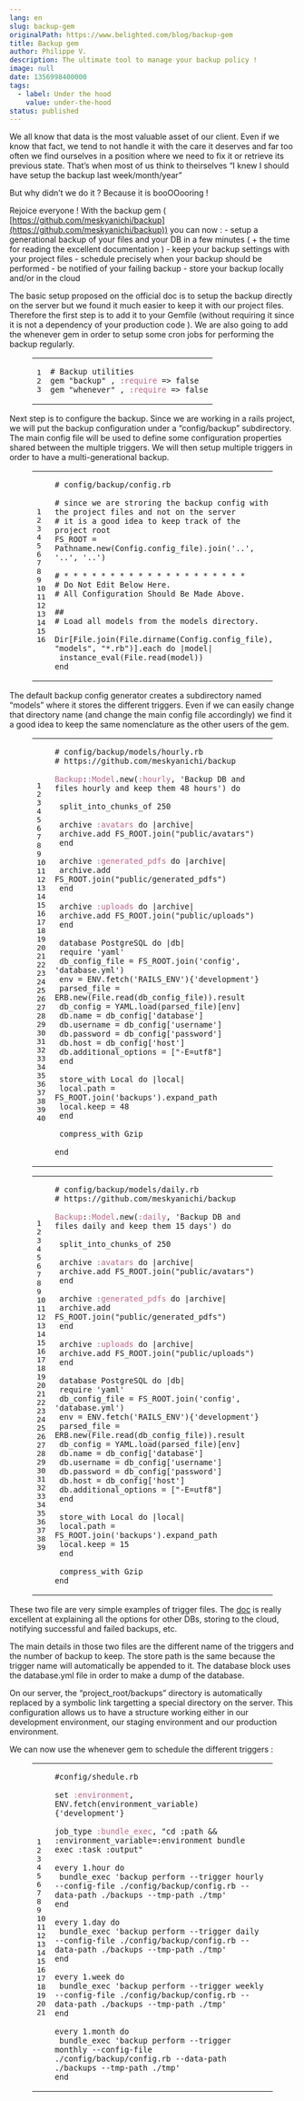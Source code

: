 ```yaml
---
lang: en
slug: backup-gem
originalPath: https://www.belighted.com/blog/backup-gem
title: Backup gem
author: Philippe V.
description: The ultimate tool to manage your backup policy !
image: null
date: 1356998400000
tags:
  - label: Under the hood
    value: under-the-hood
status: published
---
```

We all know that data is the most valuable asset of our client. Even if we know that fact, we tend to not handle it with the care it deserves and far too often we find ourselves in a position where we need to fix it or retrieve its previous state. That’s when most of us think to theirselves “I knew I should have setup the backup last week/month/year”

But why didn’t we do it ? Because it is booOOooring !

Rejoice everyone ! With the backup gem ( [https://github.com/meskyanichi/backup](https://github.com/meskyanichi/backup)) you can now : - setup a generational backup of your files and your DB in a few minutes ( + the time for reading the excellent documentation ) - keep your backup settings with your project files - schedule precisely when your backup should be performed - be notified of your failing backup - store your backup locally and/or in the cloud

The basic setup proposed on the official doc is to setup the backup directly on the server but we found it much easier to keep it with our project files. Therefore the first step is to add it to your Gemfile (without requiring it since it is not a dependency of your production code ). We are also going to add the whenever gem in order to setup some cron jobs for performing the backup regularly.

<figure class="code"><div class="highlight"><table><tbody><tr><td class="gutter"><pre class="line-numbers"><span class="line-number">1</span>
<span class="line-number">2</span>
<span class="line-number">3</span>
</pre></td><td class="code"><pre><code class="ruby"><span class="line"><span class="c1"><span class="comment"># Backup utilities</span></span>
</span><span class="line"><span class="n">gem</span> <span class="s2"><span class="string">"backup"</span></span> <span class="p">,</span> <span class="ss"><span class="symbol">:require</span></span> <span class="o">=&gt;</span> <span class="kp"><span class="keyword">false</span></span>
</span><span class="line"><span class="n">gem</span> <span class="s2"><span class="string">"whenever"</span></span> <span class="p">,</span> <span class="ss"><span class="symbol">:require</span></span> <span class="o">=&gt;</span> <span class="kp"><span class="keyword">false</span></span>
</span></code></pre></td></tr></tbody></table></div></figure>

Next step is to configure the backup. Since we are working in a rails project, we will put the backup configuration under a “config/backup” subdirectory. The main config file will be used to define some configuration properties shared between the multiple triggers. We will then setup multiple triggers in order to have a multi-generational backup.

<figure class="code"><div class="highlight"><table><tbody><tr><td class="gutter"><pre class="line-numbers"><span class="line-number">1</span>
<span class="line-number">2</span>
<span class="line-number">3</span>
<span class="line-number">4</span>
<span class="line-number">5</span>
<span class="line-number">6</span>
<span class="line-number">7</span>
<span class="line-number">8</span>
<span class="line-number">9</span>
<span class="line-number">10</span>
<span class="line-number">11</span>
<span class="line-number">12</span>
<span class="line-number">13</span>
<span class="line-number">14</span>
<span class="line-number">15</span>
<span class="line-number">16</span>
</pre></td><td class="code"><pre><code class="ruby"><span class="line"><span class="c1"><span class="comment"># config/backup/config.rb</span></span>
</span><span class="line">
</span><span class="line"><span class="c1"><span class="comment"># since we are stroring the backup config with the project files and not on the server</span></span>
</span><span class="line"><span class="c1"><span class="comment"># it is a good idea to keep track of the project root</span></span>
</span><span class="line"><span class="no"><span class="constant">FS_ROOT</span></span> <span class="o">=</span> <span class="no"><span class="constant">Pathname</span></span><span class="o">.</span><span class="n">new</span><span class="p">(</span><span class="no"><span class="constant">Config</span></span><span class="o">.</span><span class="n">config_file</span><span class="p">)</span><span class="o">.</span><span class="n">join</span><span class="p">(</span><span class="s1"><span class="string">'..'</span></span><span class="p">,</span> <span class="s1"><span class="string">'..'</span></span><span class="p">,</span> <span class="s1"><span class="string">'..'</span></span><span class="p">)</span>
</span><span class="line">
</span><span class="line"><span class="c1"><span class="comment"># * * * * * * * * * * * * * * * * * * * *</span></span>
</span><span class="line"><span class="c1"><span class="comment"># Do Not Edit Below Here.</span></span>
</span><span class="line"><span class="c1"><span class="comment"># All Configuration Should Be Made Above.</span></span>
</span><span class="line">
</span><span class="line"><span class="c1"><span class="comment">##</span></span>
</span><span class="line"><span class="c1"><span class="comment"># Load all models from the models directory.</span></span>
</span><span class="line">
</span><span class="line"><span class="no"><span class="constant">Dir</span></span><span class="o">[</span><span class="no"><span class="constant">File</span></span><span class="o">.</span><span class="n">join</span><span class="p">(</span><span class="no"><span class="constant">File</span></span><span class="o">.</span><span class="n">dirname</span><span class="p">(</span><span class="no"><span class="constant">Config</span></span><span class="o">.</span><span class="n">config_file</span><span class="p">),</span> <span class="s2"><span class="string">"models"</span></span><span class="p">,</span> <span class="s2"><span class="string">"*.rb"</span></span><span class="p">)</span><span class="o">].</span><span class="n">each</span> <span class="k"><span class="keyword">do</span></span> <span class="o">|</span><span class="n">model</span><span class="o">|</span>
</span><span class="line"> <span class="nb">instance_eval</span><span class="p">(</span><span class="no"><span class="constant">File</span></span><span class="o">.</span><span class="n">read</span><span class="p">(</span><span class="n">model</span><span class="p">))</span>
</span><span class="line"><span class="k"><span class="keyword">end</span></span>
</span></code></pre></td></tr></tbody></table></div></figure>

The default backup config generator creates a subdirectory named “models” where it stores the different triggers. Even if we can easily change that directory name (and change the main config file accordingly) we find it a good idea to keep the same nomenclature as the other users of the gem.

<figure class="code"><div class="highlight"><table><tbody><tr><td class="gutter"><pre class="line-numbers"><span class="line-number">1</span>
<span class="line-number">2</span>
<span class="line-number">3</span>
<span class="line-number">4</span>
<span class="line-number">5</span>
<span class="line-number">6</span>
<span class="line-number">7</span>
<span class="line-number">8</span>
<span class="line-number">9</span>
<span class="line-number">10</span>
<span class="line-number">11</span>
<span class="line-number">12</span>
<span class="line-number">13</span>
<span class="line-number">14</span>
<span class="line-number">15</span>
<span class="line-number">16</span>
<span class="line-number">17</span>
<span class="line-number">18</span>
<span class="line-number">19</span>
<span class="line-number">20</span>
<span class="line-number">21</span>
<span class="line-number">22</span>
<span class="line-number">23</span>
<span class="line-number">24</span>
<span class="line-number">25</span>
<span class="line-number">26</span>
<span class="line-number">27</span>
<span class="line-number">28</span>
<span class="line-number">29</span>
<span class="line-number">30</span>
<span class="line-number">31</span>
<span class="line-number">32</span>
<span class="line-number">33</span>
<span class="line-number">34</span>
<span class="line-number">35</span>
<span class="line-number">36</span>
<span class="line-number">37</span>
<span class="line-number">38</span>
<span class="line-number">39</span>
<span class="line-number">40</span>
</pre></td><td class="code"><pre><code class="ruby"><span class="line"><span class="c1"><span class="comment"># config/backup/models/hourly.rb</span></span>
</span><span class="line"><span class="c1"><span class="comment"># https://github.com/meskyanichi/backup</span></span>
</span><span class="line">
</span><span class="line"><span class="ss"><span class="constant">Backup</span></span><span class="constant"><span class="p">:</span><span class="ss">:Model</span></span><span class="ss"></span><span class="o">.</span><span class="n">new</span><span class="p">(</span><span class="ss"><span class="symbol">:hourly</span></span><span class="p">,</span> <span class="s1"><span class="string">'Backup DB and files hourly and keep them 48 hours'</span></span><span class="p">)</span> <span class="k"><span class="keyword">do</span></span>
</span><span class="line">
</span><span class="line"> <span class="n">split_into_chunks_of</span> <span class="mi"><span class="number">250</span></span>
</span><span class="line">
</span><span class="line"> <span class="n">archive</span> <span class="ss"><span class="symbol">:avatars</span></span> <span class="k"><span class="keyword">do</span></span> <span class="o">|</span><span class="n">archive</span><span class="o">|</span>
</span><span class="line"> <span class="n">archive</span><span class="o">.</span><span class="n">add</span> <span class="no"><span class="constant">FS_ROOT</span></span><span class="o">.</span><span class="n">join</span><span class="p">(</span><span class="s2"><span class="string">"public/avatars"</span></span><span class="p">)</span>
</span><span class="line"> <span class="k"><span class="keyword">end</span></span>
</span><span class="line">
</span><span class="line"> <span class="n">archive</span> <span class="ss"><span class="symbol">:generated_pdfs</span></span> <span class="k"><span class="keyword">do</span></span> <span class="o">|</span><span class="n">archive</span><span class="o">|</span>
</span><span class="line"> <span class="n">archive</span><span class="o">.</span><span class="n">add</span> <span class="no"><span class="constant">FS_ROOT</span></span><span class="o">.</span><span class="n">join</span><span class="p">(</span><span class="s2"><span class="string">"public/generated_pdfs"</span></span><span class="p">)</span>
</span><span class="line"> <span class="k"><span class="keyword">end</span></span>
</span><span class="line">
</span><span class="line"> <span class="n">archive</span> <span class="ss"><span class="symbol">:uploads</span></span> <span class="k"><span class="keyword">do</span></span> <span class="o">|</span><span class="n">archive</span><span class="o">|</span>
</span><span class="line"> <span class="n">archive</span><span class="o">.</span><span class="n">add</span> <span class="no"><span class="constant">FS_ROOT</span></span><span class="o">.</span><span class="n">join</span><span class="p">(</span><span class="s2"><span class="string">"public/uploads"</span></span><span class="p">)</span>
</span><span class="line"> <span class="k"><span class="keyword">end</span></span>
</span><span class="line">
</span><span class="line"> <span class="n">database</span> <span class="no"><span class="constant">PostgreSQL</span></span> <span class="k"><span class="keyword">do</span></span> <span class="o">|</span><span class="n">db</span><span class="o">|</span>
</span><span class="line"> <span class="nb"><span class="keyword">require</span></span> <span class="s1"><span class="string">'yaml'</span></span>
</span><span class="line"> <span class="n">db_config_file</span> <span class="o">=</span> <span class="no"><span class="constant">FS_ROOT</span></span><span class="o">.</span><span class="n">join</span><span class="p">(</span><span class="s1"><span class="string">'config'</span></span><span class="p">,</span> <span class="s1"><span class="string">'database.yml'</span></span><span class="p">)</span>
</span><span class="line"> <span class="n">env</span> <span class="o">=</span> <span class="no"><span class="constant">ENV</span></span><span class="o">.</span><span class="n">fetch</span><span class="p">(</span><span class="s1"><span class="string">'RAILS_ENV'</span></span><span class="p">){</span><span class="s1"><span class="string">'development'</span></span><span class="p">}</span>
</span><span class="line"> <span class="n">parsed_file</span> <span class="o">=</span> <span class="no"><span class="constant">ERB</span></span><span class="o">.</span><span class="n">new</span><span class="p">(</span><span class="no"><span class="constant">File</span></span><span class="o">.</span><span class="n">read</span><span class="p">(</span><span class="n">db_config_file</span><span class="p">))</span><span class="o">.</span><span class="n">result</span>
</span><span class="line"> <span class="n">db_config</span> <span class="o">=</span> <span class="no"><span class="constant">YAML</span></span><span class="o">.</span><span class="n">load</span><span class="p">(</span><span class="n">parsed_file</span><span class="p">)</span><span class="o">[</span><span class="n">env</span><span class="o">]</span>
</span><span class="line"> <span class="n">db</span><span class="o">.</span><span class="n">name</span> <span class="o">=</span> <span class="n">db_config</span><span class="o">[</span><span class="s1"><span class="string">'database'</span></span><span class="o">]</span>
</span><span class="line"> <span class="n">db</span><span class="o">.</span><span class="n">username</span> <span class="o">=</span> <span class="n">db_config</span><span class="o">[</span><span class="s1"><span class="string">'username'</span></span><span class="o">]</span>
</span><span class="line"> <span class="n">db</span><span class="o">.</span><span class="n">password</span> <span class="o">=</span> <span class="n">db_config</span><span class="o">[</span><span class="s1"><span class="string">'password'</span></span><span class="o">]</span>
</span><span class="line"> <span class="n">db</span><span class="o">.</span><span class="n">host</span> <span class="o">=</span> <span class="n">db_config</span><span class="o">[</span><span class="s1"><span class="string">'host'</span></span><span class="o">]</span>
</span><span class="line"> <span class="n">db</span><span class="o">.</span><span class="n">additional_options</span> <span class="o">=</span> <span class="o">[</span><span class="s2"><span class="string">"-E=utf8"</span></span><span class="o">]</span>
</span><span class="line"> <span class="k"><span class="keyword">end</span></span>
</span><span class="line">
</span><span class="line"> <span class="n">store_with</span> <span class="no"><span class="constant">Local</span></span> <span class="k"><span class="keyword">do</span></span> <span class="o">|</span><span class="n">local</span><span class="o">|</span>
</span><span class="line"> <span class="n">local</span><span class="o">.</span><span class="n">path</span> <span class="o">=</span> <span class="no"><span class="constant">FS_ROOT</span></span><span class="o">.</span><span class="n">join</span><span class="p">(</span><span class="s1"><span class="string">'backups'</span></span><span class="p">)</span><span class="o">.</span><span class="n">expand_path</span>
</span><span class="line"> <span class="n">local</span><span class="o">.</span><span class="n">keep</span> <span class="o">=</span> <span class="mi"><span class="number">48</span></span>
</span><span class="line"> <span class="k"><span class="keyword">end</span></span>
</span><span class="line">
</span><span class="line"> <span class="n">compress_with</span> <span class="no"><span class="constant">Gzip</span></span>
</span><span class="line">
</span><span class="line"><span class="k"><span class="keyword">end</span></span>
</span></code></pre></td></tr></tbody></table></div></figure>

<figure class="code"><div class="highlight"><table><tbody><tr><td class="gutter"><pre class="line-numbers"><span class="line-number">1</span>
<span class="line-number">2</span>
<span class="line-number">3</span>
<span class="line-number">4</span>
<span class="line-number">5</span>
<span class="line-number">6</span>
<span class="line-number">7</span>
<span class="line-number">8</span>
<span class="line-number">9</span>
<span class="line-number">10</span>
<span class="line-number">11</span>
<span class="line-number">12</span>
<span class="line-number">13</span>
<span class="line-number">14</span>
<span class="line-number">15</span>
<span class="line-number">16</span>
<span class="line-number">17</span>
<span class="line-number">18</span>
<span class="line-number">19</span>
<span class="line-number">20</span>
<span class="line-number">21</span>
<span class="line-number">22</span>
<span class="line-number">23</span>
<span class="line-number">24</span>
<span class="line-number">25</span>
<span class="line-number">26</span>
<span class="line-number">27</span>
<span class="line-number">28</span>
<span class="line-number">29</span>
<span class="line-number">30</span>
<span class="line-number">31</span>
<span class="line-number">32</span>
<span class="line-number">33</span>
<span class="line-number">34</span>
<span class="line-number">35</span>
<span class="line-number">36</span>
<span class="line-number">37</span>
<span class="line-number">38</span>
<span class="line-number">39</span>
</pre></td><td class="code"><pre><code class="ruby"><span class="line"><span class="c1"><span class="comment"># config/backup/models/daily.rb</span></span>
</span><span class="line"><span class="c1"><span class="comment"># https://github.com/meskyanichi/backup</span></span>
</span><span class="line">
</span><span class="line"><span class="ss"><span class="constant">Backup</span></span><span class="constant"><span class="p">:</span><span class="ss">:Model</span></span><span class="ss"></span><span class="o">.</span><span class="n">new</span><span class="p">(</span><span class="ss"><span class="symbol">:daily</span></span><span class="p">,</span> <span class="s1"><span class="string">'Backup DB and files daily and keep them 15 days'</span></span><span class="p">)</span> <span class="k"><span class="keyword">do</span></span>
</span><span class="line">
</span><span class="line"> <span class="n">split_into_chunks_of</span> <span class="mi"><span class="number">250</span></span>
</span><span class="line">
</span><span class="line"> <span class="n">archive</span> <span class="ss"><span class="symbol">:avatars</span></span> <span class="k"><span class="keyword">do</span></span> <span class="o">|</span><span class="n">archive</span><span class="o">|</span>
</span><span class="line"> <span class="n">archive</span><span class="o">.</span><span class="n">add</span> <span class="no"><span class="constant">FS_ROOT</span></span><span class="o">.</span><span class="n">join</span><span class="p">(</span><span class="s2"><span class="string">"public/avatars"</span></span><span class="p">)</span>
</span><span class="line"> <span class="k"><span class="keyword">end</span></span>
</span><span class="line">
</span><span class="line"> <span class="n">archive</span> <span class="ss"><span class="symbol">:generated_pdfs</span></span> <span class="k"><span class="keyword">do</span></span> <span class="o">|</span><span class="n">archive</span><span class="o">|</span>
</span><span class="line"> <span class="n">archive</span><span class="o">.</span><span class="n">add</span> <span class="no"><span class="constant">FS_ROOT</span></span><span class="o">.</span><span class="n">join</span><span class="p">(</span><span class="s2"><span class="string">"public/generated_pdfs"</span></span><span class="p">)</span>
</span><span class="line"> <span class="k"><span class="keyword">end</span></span>
</span><span class="line">
</span><span class="line"> <span class="n">archive</span> <span class="ss"><span class="symbol">:uploads</span></span> <span class="k"><span class="keyword">do</span></span> <span class="o">|</span><span class="n">archive</span><span class="o">|</span>
</span><span class="line"> <span class="n">archive</span><span class="o">.</span><span class="n">add</span> <span class="no"><span class="constant">FS_ROOT</span></span><span class="o">.</span><span class="n">join</span><span class="p">(</span><span class="s2"><span class="string">"public/uploads"</span></span><span class="p">)</span>
</span><span class="line"> <span class="k"><span class="keyword">end</span></span>
</span><span class="line">
</span><span class="line"> <span class="n">database</span> <span class="no"><span class="constant">PostgreSQL</span></span> <span class="k"><span class="keyword">do</span></span> <span class="o">|</span><span class="n">db</span><span class="o">|</span>
</span><span class="line"> <span class="nb"><span class="keyword">require</span></span> <span class="s1"><span class="string">'yaml'</span></span>
</span><span class="line"> <span class="n">db_config_file</span> <span class="o">=</span> <span class="no"><span class="constant">FS_ROOT</span></span><span class="o">.</span><span class="n">join</span><span class="p">(</span><span class="s1"><span class="string">'config'</span></span><span class="p">,</span> <span class="s1"><span class="string">'database.yml'</span></span><span class="p">)</span>
</span><span class="line"> <span class="n">env</span> <span class="o">=</span> <span class="no"><span class="constant">ENV</span></span><span class="o">.</span><span class="n">fetch</span><span class="p">(</span><span class="s1"><span class="string">'RAILS_ENV'</span></span><span class="p">){</span><span class="s1"><span class="string">'development'</span></span><span class="p">}</span>
</span><span class="line"> <span class="n">parsed_file</span> <span class="o">=</span> <span class="no"><span class="constant">ERB</span></span><span class="o">.</span><span class="n">new</span><span class="p">(</span><span class="no"><span class="constant">File</span></span><span class="o">.</span><span class="n">read</span><span class="p">(</span><span class="n">db_config_file</span><span class="p">))</span><span class="o">.</span><span class="n">result</span>
</span><span class="line"> <span class="n">db_config</span> <span class="o">=</span> <span class="no"><span class="constant">YAML</span></span><span class="o">.</span><span class="n">load</span><span class="p">(</span><span class="n">parsed_file</span><span class="p">)</span><span class="o">[</span><span class="n">env</span><span class="o">]</span>
</span><span class="line"> <span class="n">db</span><span class="o">.</span><span class="n">name</span> <span class="o">=</span> <span class="n">db_config</span><span class="o">[</span><span class="s1"><span class="string">'database'</span></span><span class="o">]</span>
</span><span class="line"> <span class="n">db</span><span class="o">.</span><span class="n">username</span> <span class="o">=</span> <span class="n">db_config</span><span class="o">[</span><span class="s1"><span class="string">'username'</span></span><span class="o">]</span>
</span><span class="line"> <span class="n">db</span><span class="o">.</span><span class="n">password</span> <span class="o">=</span> <span class="n">db_config</span><span class="o">[</span><span class="s1"><span class="string">'password'</span></span><span class="o">]</span>
</span><span class="line"> <span class="n">db</span><span class="o">.</span><span class="n">host</span> <span class="o">=</span> <span class="n">db_config</span><span class="o">[</span><span class="s1"><span class="string">'host'</span></span><span class="o">]</span>
</span><span class="line"> <span class="n">db</span><span class="o">.</span><span class="n">additional_options</span> <span class="o">=</span> <span class="o">[</span><span class="s2"><span class="string">"-E=utf8"</span></span><span class="o">]</span>
</span><span class="line"> <span class="k"><span class="keyword">end</span></span>
</span><span class="line">
</span><span class="line"> <span class="n">store_with</span> <span class="no"><span class="constant">Local</span></span> <span class="k"><span class="keyword">do</span></span> <span class="o">|</span><span class="n">local</span><span class="o">|</span>
</span><span class="line"> <span class="n">local</span><span class="o">.</span><span class="n">path</span> <span class="o">=</span> <span class="no"><span class="constant">FS_ROOT</span></span><span class="o">.</span><span class="n">join</span><span class="p">(</span><span class="s1"><span class="string">'backups'</span></span><span class="p">)</span><span class="o">.</span><span class="n">expand_path</span>
</span><span class="line"> <span class="n">local</span><span class="o">.</span><span class="n">keep</span> <span class="o">=</span> <span class="mi"><span class="number">15</span></span>
</span><span class="line"> <span class="k"><span class="keyword">end</span></span>
</span><span class="line">
</span><span class="line"> <span class="n">compress_with</span> <span class="no"><span class="constant">Gzip</span></span>
</span><span class="line"><span class="k"><span class="keyword">end</span></span>
</span></code></pre></td></tr></tbody></table></div></figure>

These two file are very simple examples of trigger files. The [doc](https://github.com/meskyanichi/backup/wiki) is really excellent at explaining all the options for other DBs, storing to the cloud, notifying successful and failed backups, etc.

The main details in those two files are the different name of the triggers and the number of backup to keep. The store path is the same because the trigger name will automatically be appended to it. The database block uses the database.yml file in order to make a dump of the database.

On our server, the “project\_root/backups” directory is automatically replaced by a symbolic link targetting a special directory on the server. This configuration allows us to have a structure working either in our development environment, our staging environment and our production environment.

We can now use the whenever gem to schedule the different triggers :

<figure class="code"><div class="highlight"><table><tbody><tr><td class="gutter"><pre class="line-numbers"><span class="line-number">1</span>
<span class="line-number">2</span>
<span class="line-number">3</span>
<span class="line-number">4</span>
<span class="line-number">5</span>
<span class="line-number">6</span>
<span class="line-number">7</span>
<span class="line-number">8</span>
<span class="line-number">9</span>
<span class="line-number">10</span>
<span class="line-number">11</span>
<span class="line-number">12</span>
<span class="line-number">13</span>
<span class="line-number">14</span>
<span class="line-number">15</span>
<span class="line-number">16</span>
<span class="line-number">17</span>
<span class="line-number">18</span>
<span class="line-number">19</span>
<span class="line-number">20</span>
<span class="line-number">21</span>
</pre></td><td class="code"><pre><code class="ruby"><span class="line"><span class="c1"><span class="comment">#config/shedule.rb</span></span>
</span><span class="line">
</span><span class="line"><span class="n">set</span> <span class="ss"><span class="symbol">:environment</span></span><span class="p">,</span> <span class="no"><span class="constant">ENV</span></span><span class="o">.</span><span class="n">fetch</span><span class="p">(</span><span class="n">environment_variable</span><span class="p">){</span><span class="s1"><span class="string">'development'</span></span><span class="p">}</span>
</span><span class="line">
</span><span class="line"><span class="n">job_type</span> <span class="ss"><span class="symbol">:bundle_exec</span></span><span class="p">,</span> <span class="s2"><span class="string">"cd :path &amp;&amp; :environment_variable=:environment bundle exec :task :output"</span></span>
</span><span class="line">
</span><span class="line"><span class="n">every</span> <span class="mi"><span class="number">1</span></span><span class="o">.</span><span class="n">hour</span> <span class="k"><span class="keyword">do</span></span>
</span><span class="line"> <span class="n">bundle_exec</span> <span class="s1"><span class="string">'backup perform --trigger hourly --config-file ./config/backup/config.rb --data-path ./backups --tmp-path ./tmp'</span></span>
</span><span class="line"><span class="k"><span class="keyword">end</span></span>
</span><span class="line">
</span><span class="line"><span class="n">every</span> <span class="mi"><span class="number">1</span></span><span class="o">.</span><span class="n">day</span> <span class="k"><span class="keyword">do</span></span>
</span><span class="line"> <span class="n">bundle_exec</span> <span class="s1"><span class="string">'backup perform --trigger daily --config-file ./config/backup/config.rb --data-path ./backups --tmp-path ./tmp'</span></span>
</span><span class="line"><span class="k"><span class="keyword">end</span></span>
</span><span class="line">
</span><span class="line"><span class="n">every</span> <span class="mi"><span class="number">1</span></span><span class="o">.</span><span class="n">week</span> <span class="k"><span class="keyword">do</span></span>
</span><span class="line"> <span class="n">bundle_exec</span> <span class="s1"><span class="string">'backup perform --trigger weekly --config-file ./config/backup/config.rb --data-path ./backups --tmp-path ./tmp'</span></span>
</span><span class="line"><span class="k"><span class="keyword">end</span></span>
</span><span class="line">
</span><span class="line"><span class="n">every</span> <span class="mi"><span class="number">1</span></span><span class="o">.</span><span class="n">month</span> <span class="k"><span class="keyword">do</span></span>
</span><span class="line"> <span class="n">bundle_exec</span> <span class="s1"><span class="string">'backup perform --trigger monthly --config-file ./config/backup/config.rb --data-path ./backups --tmp-path ./tmp'</span></span>
</span><span class="line"><span class="k"><span class="keyword">end</span></span>
</span></code></pre></td></tr></tbody></table></div><div class="highlight"><span class="hs-cta-wrapper" id="hs-cta-wrapper-fb3606cc-cc1b-47d0-ae85-2c9f69837fe2"><span class="hs-cta-node hs-cta-fb3606cc-cc1b-47d0-ae85-2c9f69837fe2" id="hs-cta-fb3606cc-cc1b-47d0-ae85-2c9f69837fe2"><a href="/content/images/legacy/AXiCET7u5jZd-YyzgzFaY.png" alt="New Call-to-action"></a></span></span></div></figure>
